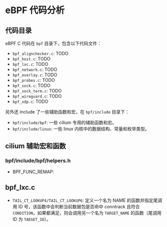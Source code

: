 # eBPF 代码分析

## 代码目录

eBPF C 代码在 `bpf` 目录下，包含以下代码文件：
- `bpf_alignchecker.c`: TODO
- `bpf_host.c`: TODO
- `bpf_lxc.c`: TODO
- `bpf_network.c`: TODO
- `bpf_overlay.c`: TODO
- `bpf_probes.c`: TODO
- `bpf_sock.c`: TODO
- `bpf_sock_term.c`: TODO
- `bpf_wireguard.c`: TODO
- `bpf_xdp.c`: TODO

另外还 include 了一些辅助函数和宏，在 `bpf/include` 目录下：

- `bpf/include/bpf`: 一些 cilium 专用的辅助函数和宏。
- `bpf/include/linux`:  一些 linux 内核中的数据结构、常量和枚举类型。
## cilium 辅助宏和函数

### bpf/include/bpf/helpers.h

- BPF_FUNC_REMAP: 

## bpf_lxc.c

- `TAIL_CT_LOOKUP4/TAIL_CT_LOOKUP6`: 定义一个名为 NAME 的函数并指定尾调用 ID 号，该函数中会判断当前数据包是否命中 conntrack 且符合 `CONDITION`，如果都满足，则会调用另一个名为 `TARGET_NAME` 的函数（尾调用 ID 为 `TAEGET_ID`）。
